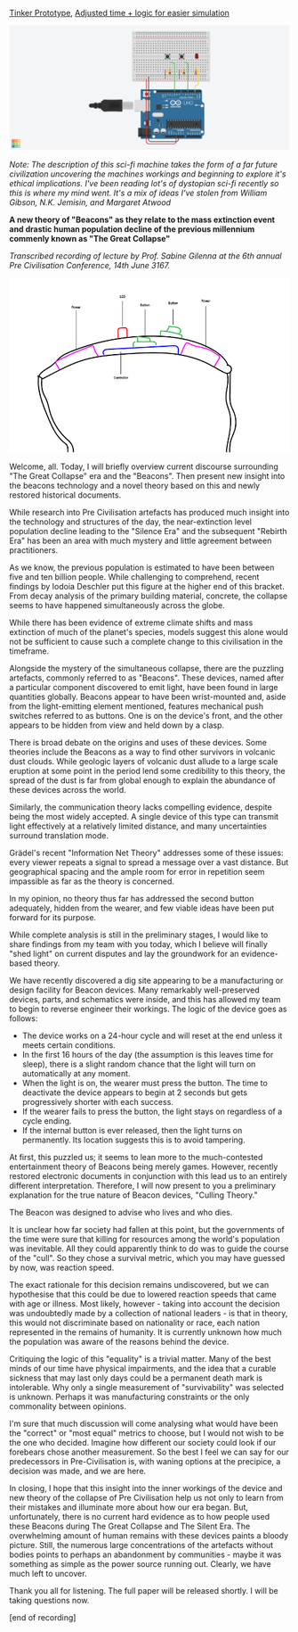[Tinker Prototype](https://www.tinkercad.com/things/cxCh6t1Y2ge-beacon/editel?sharecode=e02bZv-Jv98e_OfJb_4sWsGuCPGCTxXm-ka0hbHdLpc), [Adjusted time + logic for easier simulation](https://www.tinkercad.com/things/kalajjJ0ELt-beacon-shorter-loop/editel?sharecode=kI8jqzcV9iJEHNINy2pNKujgFdF6Syo2gdhzYY-bvwc)

![circuit](./assets/beacon.png)

*Note: The description of this sci-fi machine takes the form of a far future civilization uncovering the machines workings and beginning to explore it's ethical implications. I've been reading lot's of dystopian sci-fi recently so this is where my mind went. It's a mix of ideas I've stolen from William Gibson, N.K. Jemisin, and Margaret Atwood*



**A new theory of "Beacons" as they relate to the mass extinction event and drastic human population decline of the previous millennium commenly known as "The Great Collapse"**

*Transcribed recording of lecture by Prof. Sabine Gilenna at the 6th annual Pre Civilisation Conference, 14th June 3167.*

![illustration](./assets/beacon_illustration.png)

Welcome, all. Today, I will briefly overview current discourse surrounding "The Great Collapse" era and the "Beacons". Then present new insight into the beacons technology and a novel theory based on this and newly restored historical documents.

While research into Pre Civilisation artefacts has produced much insight into the technology and structures of the day, the near-extinction level population decline leading to the "Silence Era" and the subsequent "Rebirth Era" has been an area with much mystery and little agreement between practitioners. 

As we know, the previous population is estimated to have been between five and ten billion people. While challenging to comprehend, recent findings by Iodoia Deschler put this figure at the higher end of this bracket. From decay analysis of the primary building material, concrete, the collapse seems to have happened simultaneously across the globe.

While there has been evidence of extreme climate shifts and mass extinction of much of the planet's species, models suggest this alone would not be sufficient to cause such a complete change to this civilisation in the timeframe. 

Alongside the mystery of the simultaneous collapse, there are the puzzling artefacts, commonly referred to as "Beacons". These devices, named after a particular component discovered to emit light, have been found in large quantities globally. Beacons appear to have been wrist-mounted and, aside from the light-emitting element mentioned, features mechanical push switches referred to as buttons. One is on the device's front, and the other appears to be hidden from view and held down by a clasp. 

There is broad debate on the origins and uses of these devices. Some theories include the Beacons as a way to find other survivors in volcanic dust clouds. While geologic layers of volcanic dust allude to a large scale eruption at some point in the period lend some credibility to this theory, the spread of the dust is far from global enough to explain the abundance of these devices across the world. 

Similarly, the communication theory lacks compelling evidence, despite being the most widely accepted. A single device of this type can transmit light effectively at a relatively limited distance, and many uncertainties surround translation mode. 

Grädel's recent "Information Net Theory" addresses some of these issues: every viewer repeats a signal to spread a message over a vast distance. But geographical spacing and the ample room for error in repetition seem impassible as far as the theory is concerned.

In my opinion, no theory thus far has addressed the second button adequately, hidden from the wearer, and few viable ideas have been put forward for its purpose.

While complete analysis is still in the preliminary stages, I would like to share findings from my team with you today, which I believe will finally "shed light" on current disputes and lay the groundwork for an evidence-based theory.

We have recently discovered a dig site appearing to be a manufacturing or design facility for Beacon devices. Many remarkably well-preserved devices, parts, and schematics were inside, and this has allowed my team to begin to reverse engineer their workings. The logic of the device goes as follows:

- The device works on a 24-hour cycle and will reset at the end unless it meets certain conditions.
- In the first 16 hours of the day (the assumption is this leaves time for sleep), there is a slight random chance that the light will turn on automatically at any moment.
- When the light is on, the wearer must press the button. The time to deactivate the device appears to begin at 2 seconds but gets progressively shorter with each success. 
- If the wearer fails to press the button, the light stays on regardless of a cycle ending. 
- If the internal button is ever released, then the light turns on permanently. Its location suggests this is to avoid tampering. 

At first, this puzzled us; it seems to lean more to the much-contested entertainment theory of Beacons being merely games. However, recently restored electronic documents in conjunction with this lead us to an entirely different interpretation. Therefore, I will now present to you a preliminary explanation for the true nature of Beacon devices, "Culling Theory."

The Beacon was designed to advise who lives and who dies. 

It is unclear how far society had fallen at this point, but the governments of the time were sure that killing for resources among the world's population was inevitable. All they could apparently think to do was to guide the course of the "cull". So they chose a survival metric, which you may have guessed by now, was reaction speed.

The exact rationale for this decision remains undiscovered, but we can hypothesise that this could be due to lowered reaction speeds that came with age or illness. Most likely, however - taking into account the decision was undoubtedly made by a collection of national leaders - is that in theory, this would not discriminate based on nationality or race, each nation represented in the remains of humanity. It is currently unknown how much the population was aware of the reasons behind the device.

Critiquing the logic of this "equality" is a trivial matter. Many of the best minds of our time have physical impairments, and the idea that a curable sickness that may last only days could be a permanent death mark is intolerable. Why only a single measurement of "survivability" was selected is unknown. Perhaps it was manufacturing constraints or the only commonality between opinions. 

I'm sure that much discussion will come analysing what would have been the "correct" or "most equal" metrics to choose, but I would not wish to be the one who decided. Imagine how different our society could look if our forebears chose another measurement. So the best I feel we can say for our predecessors in Pre-Civilisation is, with waning options at the precipice, a decision was made, and we are here. 

In closing, I hope that this insight into the inner workings of the device and new theory of the collapse of Pre Civilisation help us not only to learn from their mistakes and illuminate more about how our era began. But, unfortunately, there is no current hard evidence as to how people used these Beacons during The Great Collapse and The Silent Era. The overwhelming amount of human remains with these devices paints a bloody picture. Still, the numerous large concentrations of the artefacts without bodies points to perhaps an abandonment by communities - maybe it was something as simple as the power source running out. Clearly, we have much left to uncover. 

Thank you all for listening. The full paper will be released shortly. I will be taking questions now.

[end of recording]
